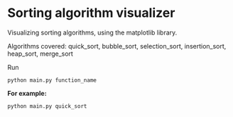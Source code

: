 # Sorting algorithm visualizer

Visualizing sorting algorithms, using the matplotlib library.

Algorithms covered: quick_sort, bubble_sort, selection_sort, insertion_sort, heap_sort, merge_sort

Run

```python main.py function_name```

**For example:** 

```python main.py quick_sort```